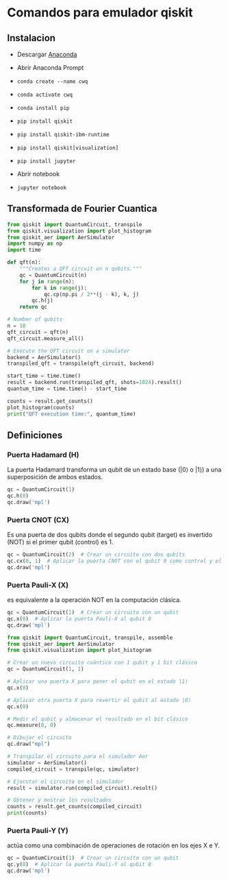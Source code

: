 # Comandos para emulador qiskit

## Instalacion

- Descargar [Anaconda](https://www.anaconda.com/download)
- Abrir Anaconda Prompt
- `conda create --name cwq`
- `conda activate cwq`
- `conda install pip`
- `pip install qiskit`
- `pip install qiskit-ibm-runtime`
- `pip install qiskit[visualization]`
- `pip install jupyter`

- Abrir notebook
- `jupyter notebook`

## Transformada de Fourier Cuantica

```python
from qiskit import QuantumCircuit, transpile
from qiskit.visualization import plot_histogram
from qiskit_aer import AerSimulator
import numpy as np
import time

def qft(n):
    """Creates a QFT circuit on n qubits."""
    qc = QuantumCircuit(n)
    for j in range(n):
        for k in range(j):
            qc.cp(np.pi / 2**(j - k), k, j)
        qc.h(j)
    return qc

# Number of qubits
n = 10
qft_circuit = qft(n)
qft_circuit.measure_all()

# Execute the QFT circuit on a simulator
backend = AerSimulator()
transpiled_qft = transpile(qft_circuit, backend)

start_time = time.time()
result = backend.run(transpiled_qft, shots=1024).result()
quantum_time = time.time() - start_time

counts = result.get_counts()
plot_histogram(counts)
print("QFT execution time:", quantum_time)
```

## Definiciones

### Puerta Hadamard (H)

La puerta Hadamard transforma un qubit de un estado base (|0⟩ o |1⟩) a una superposición de ambos estados.

```python
qc = QuantumCircuit(1)
qc.h(0)
qc.draw('mpl')
```

### Puerta CNOT (CX)

Es una puerta de dos qubits donde el segundo qubit (target) es invertido (NOT) si el primer qubit (control) es 1.

```python
qc = QuantumCircuit(2)  # Crear un circuito con dos qubits
qc.cx(0, 1)  # Aplicar la puerta CNOT con el qubit 0 como control y el qubit 1 como objetivo
qc.draw('mpl')
```

### Puerta Pauli-X (X)

es equivalente a la operación NOT en la computación clásica.

```python
qc = QuantumCircuit(1)  # Crear un circuito con un qubit
qc.x(0)  # Aplicar la puerta Pauli-X al qubit 0
qc.draw('mpl')
```

```python
from qiskit import QuantumCircuit, transpile, assemble
from qiskit_aer import AerSimulator
from qiskit.visualization import plot_histogram

# Crear un nuevo circuito cuántico con 1 qubit y 1 bit clásico
qc = QuantumCircuit(1, 1)

# Aplicar una puerta X para poner el qubit en el estado |1⟩
qc.x(0)

# Aplicar otra puerta X para revertir el qubit al estado |0⟩
qc.x(0)

# Medir el qubit y almacenar el resultado en el bit clásico
qc.measure(0, 0)

# Dibujar el circuito
qc.draw("mpl")

# Transpilar el circuito para el simulador Aer
simulator = AerSimulator()
compiled_circuit = transpile(qc, simulator)

# Ejecutar el circuito en el simulador
result = simulator.run(compiled_circuit).result()

# Obtener y mostrar los resultados
counts = result.get_counts(compiled_circuit)
print(counts)
```

### Puerta Pauli-Y (Y)

actúa como una combinación de operaciones de rotación en los ejes X e Y.

```python
qc = QuantumCircuit(1)  # Crear un circuito con un qubit
qc.y(0)  # Aplicar la puerta Pauli-Y al qubit 0
qc.draw('mpl')
```
